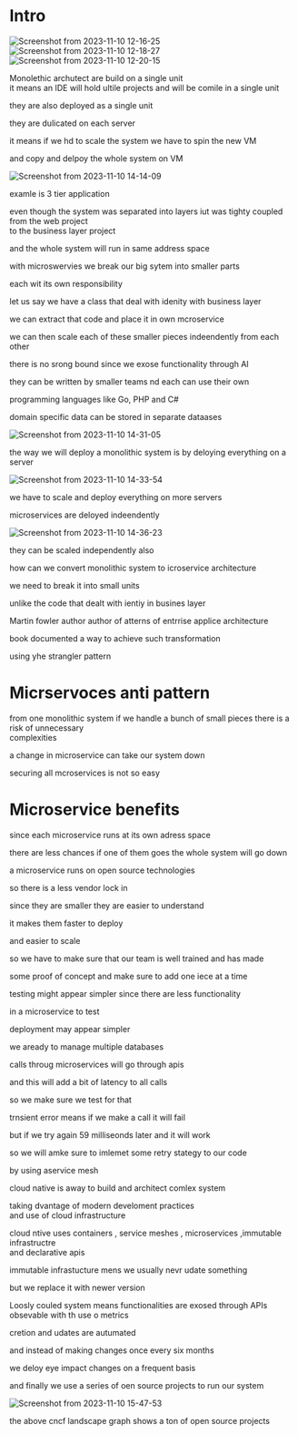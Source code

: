 # Intro

![Screenshot from 2023-11-10 12-16-25](https://github.com/C191068/Ali_Docker/assets/89090776/5fcc976d-a142-4444-9891-f56ff08ac010)
![Screenshot from 2023-11-10 12-18-27](https://github.com/C191068/Ali_Docker/assets/89090776/343140cd-7cc0-4bbb-a354-37c143af547d)
![Screenshot from 2023-11-10 12-20-15](https://github.com/C191068/Ali_Docker/assets/89090776/6faa03fa-2395-46e0-af2f-17fd21bd41f4)

Monolethic archutect are build on a single unit <br>
it means an IDE will hold ultile projects and will be comile in a single unit <br>

they are also deployed as a single unit <br>

they are dulicated on each server <br>

it means if we hd to scale the system we have to spin the new VM <br>

and copy and delpoy the whole system on VM <br>

![Screenshot from 2023-11-10 14-14-09](https://github.com/C191068/Ali_Docker/assets/89090776/9f853290-49a3-4cad-9538-007ec1d7fdb1)

examle is 3 tier application <br>

even though the system was separated into layers iut was tighty coupled from the web project <br>
 to the business layer project <br>

 and the whole system will run in same address space <br>

 with microswervies we break our big sytem into smaller parts <br>

 each wit its own responsibility <br>

 
let us say we have a class that deal with idenity with business layer <br>

we can extract that code and place it in own mcroservice <br>

we can then scale each of these smaller pieces indeendently from each other <br>

there is no srong bound since we exose functionality through AI <br>

they can be written by smaller teams nd each can use their own <br>

programming languages like Go, PHP and C# <br>

domain specific data can be stored in separate dataases <br>

![Screenshot from 2023-11-10 14-31-05](https://github.com/C191068/Ali_Docker/assets/89090776/131d9333-24e9-4f3d-b1aa-826f77c8694d)


the way we will deploy a monolithic system  is by deloying everything on a server <br>

![Screenshot from 2023-11-10 14-33-54](https://github.com/C191068/Ali_Docker/assets/89090776/7326ac1c-0baf-41c6-b905-cd388c4565f3)

we have to scale and deploy everything on more servers <br>


microservices are deloyed indeendently <br>

![Screenshot from 2023-11-10 14-36-23](https://github.com/C191068/Ali_Docker/assets/89090776/f0205911-399f-4367-8df7-0d6fb9904778)

they can be scaled independently also <br>


how can we convert monolithic system to icroservice architecture <br>

we need to break it into small units <br>

unlike the code that dealt with ientiy in busines layer <br>


Martin fowler author author of atterns of entrrise applice architecture <br>

book documented a way to achieve such transformation <br>

using yhe strangler pattern <br>


# Micrservoces anti pattern <br>



from one monolithic system if we handle a bunch of small pieces there is a risk of unnecessary <br>
complexities <br>

a change in microservice can take our system down <br>

securing all mcroservices is not so easy <br>

# Microservice benefits <br>

since each microservice runs at its own adress space <br>

there are less chances if one of them goes the whole system will go down <br>


a microservice runs on open source technologies <br>

so there is a less vendor lock in <br>

since they are smaller they are easier to understand <br>


it makes them faster to deploy <br>

and easier to scale <br>

so we have to make sure that our team is well trained and has made <br>

some proof of concept and make sure to add one iece at a time  <br>

testing might appear simpler since there are less functionality <br>

in a microservice to test <br>


deployment may appear simpler <br>

we aready to manage multiple databases <br>

calls throug microservices will go through apis <br>

and this will add a bit of latency to all calls <br>

so we make sure we test for that <br>

trnsient error means if we make a call it will fail <br>

but if we try again 59 milliseonds later and it will work <br>

so we will amke sure to imlemet some retry stategy to our code <br>

by using aservice mesh <br>

cloud native is away to build and architect comlex system <br>

taking dvantage of modern develoment practices <br>
and use of cloud infrastructure <br>

cloud ntive uses containers , service meshes , microservices ,immutable <br>
infrastructre <br>
and declarative apis <br>

immutable infrastucture mens we usually nevr udate something <br>

but we replace it with newer version <br>

Loosly couled system means functionalities are exosed through APIs <br>
obsevable with th use o metrics <br>

cretion and udates are autumated <br>

and instead of making changes once every six months <br>

we deloy eye impact changes on a frequent basis <br>


and finally we use a series of oen source projects to run our system <br>


![Screenshot from 2023-11-10 15-47-53](https://github.com/C191068/Ali_Docker/assets/89090776/27eb0f2c-7780-47b3-85eb-23dd0ee124a7)

the above cncf landscape graph shows a ton of open source projects <br>























 
